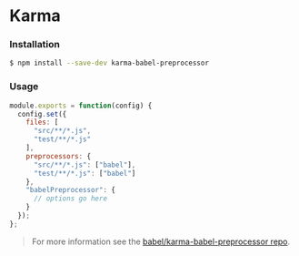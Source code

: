 # Karma

### Installation

```sh
$ npm install --save-dev karma-babel-preprocessor
```

### Usage

```js
module.exports = function(config) {
  config.set({
    files: [
      "src/**/*.js",
      "test/**/*.js"
    ],
    preprocessors: {
      "src/**/*.js": ["babel"],
      "test/**/*.js": ["babel"]
    },
    "babelPreprocessor": {
      // options go here
    }
  });
};
```

> For more information see the
> [babel/karma-babel-preprocessor repo](https://github.com/babel/karma-babel-preprocessor).
